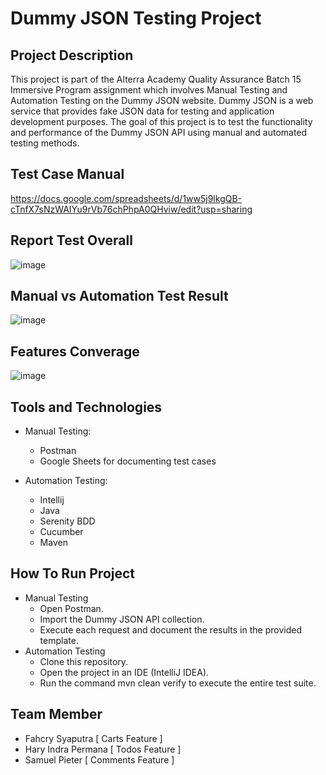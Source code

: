 # Dummy JSON Testing Project
## Project Description
This project is part of the Alterra Academy Quality Assurance Batch 15 Immersive Program assignment which involves Manual Testing and Automation Testing on the Dummy JSON website. Dummy JSON is a web service that provides fake JSON data for testing and application development purposes. The goal of this project is to test the functionality and performance of the Dummy JSON API using manual and automated testing methods.

## Test Case Manual
https://docs.google.com/spreadsheets/d/1ww5j9lkgQB-cTnfX7sNzWAIYu9rVb76chPhpA0QHviw/edit?usp=sharing

## Report Test Overall
![image](https://github.com/Hary1620/Serenity-Rest_DummyJSON/assets/67353203/eb0af9c0-1968-4ccc-a884-f65b407f0d4a)

## Manual vs Automation Test Result
![image](https://github.com/Hary1620/Serenity-Rest_DummyJSON/assets/67353203/253e109e-8139-4952-b744-5c03a6de50e0)

## Features Converage
![image](https://github.com/Hary1620/Serenity-Rest_DummyJSON/assets/67353203/8cf07280-1364-4518-8ca2-39c169c40652)



## Tools and Technologies
- Manual Testing:
   - Postman
   - Google Sheets for documenting test cases

- Automation Testing:
  - Intellij
  - Java
  - Serenity BDD
  - Cucumber
  - Maven
  
## How To Run Project
- Manual Testing
  - Open Postman.
  - Import the Dummy JSON API collection.
  - Execute each request and document the results in the provided template.
- Automation Testing
  - Clone this repository.
  - Open the project in an IDE (IntelliJ IDEA).
  - Run the command mvn clean verify to execute the entire test suite.
    
## Team Member
- Fahcry Syaputra [ Carts Feature ]
- Hary Indra Permana [ Todos Feature ]
- Samuel Pieter [ Comments Feature ]

